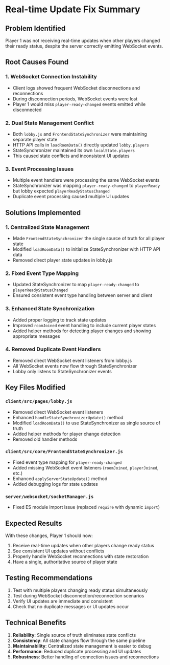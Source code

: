 # Real-time Update Fix Summary

## Problem Identified
Player 1 was not receiving real-time updates when other players changed their ready status, despite the server correctly emitting WebSocket events.

## Root Causes Found

### 1. WebSocket Connection Instability
- Client logs showed frequent WebSocket disconnections and reconnections
- During disconnection periods, WebSocket events were lost
- Player 1 would miss `player-ready-changed` events emitted while disconnected

### 2. Dual State Management Conflict
- Both `lobby.js` and `FrontendStateSynchronizer` were maintaining separate player state
- HTTP API calls in `loadRoomData()` directly updated `lobby.players`
- StateSynchronizer maintained its own `localState.players`
- This caused state conflicts and inconsistent UI updates

### 3. Event Processing Issues
- Multiple event handlers were processing the same WebSocket events
- StateSynchronizer was mapping `player-ready-changed` to `playerReady` but lobby expected `playerReadyStatusChanged`
- Duplicate event processing caused multiple UI updates

## Solutions Implemented

### 1. Centralized State Management
- Made `FrontendStateSynchronizer` the single source of truth for all player state
- Modified `loadRoomData()` to initialize StateSynchronizer with HTTP API data
- Removed direct player state updates in lobby.js

### 2. Fixed Event Type Mapping
- Updated StateSynchronizer to map `player-ready-changed` to `playerReadyStatusChanged`
- Ensured consistent event type handling between server and client

### 3. Enhanced State Synchronization
- Added proper logging to track state updates
- Improved `roomJoined` event handling to include current player states
- Added helper methods for detecting player changes and showing appropriate messages

### 4. Removed Duplicate Event Handlers
- Removed direct WebSocket event listeners from lobby.js
- All WebSocket events now flow through StateSynchronizer
- Lobby only listens to StateSynchronizer events

## Key Files Modified

### `client/src/pages/lobby.js`
- Removed direct WebSocket event listeners
- Enhanced `handleStateSynchronizerUpdate()` method
- Modified `loadRoomData()` to use StateSynchronizer as single source of truth
- Added helper methods for player change detection
- Removed old handler methods

### `client/src/core/FrontendStateSynchronizer.js`
- Fixed event type mapping for `player-ready-changed`
- Added missing WebSocket event listeners (`roomJoined`, `playerJoined`, etc.)
- Enhanced `applyServerStateUpdate()` method
- Added debugging logs for state updates

### `server/websocket/socketManager.js`
- Fixed ES module import issue (replaced `require` with dynamic `import`)

## Expected Results

With these changes, Player 1 should now:
1. Receive real-time updates when other players change ready status
2. See consistent UI updates without conflicts
3. Properly handle WebSocket reconnections with state restoration
4. Have a single, authoritative source of player state

## Testing Recommendations

1. Test with multiple players changing ready status simultaneously
2. Test during WebSocket disconnection/reconnection scenarios
3. Verify UI updates are immediate and consistent
4. Check that no duplicate messages or UI updates occur

## Technical Benefits

1. **Reliability**: Single source of truth eliminates state conflicts
2. **Consistency**: All state changes flow through the same pipeline
3. **Maintainability**: Centralized state management is easier to debug
4. **Performance**: Reduced duplicate processing and UI updates
5. **Robustness**: Better handling of connection issues and reconnections